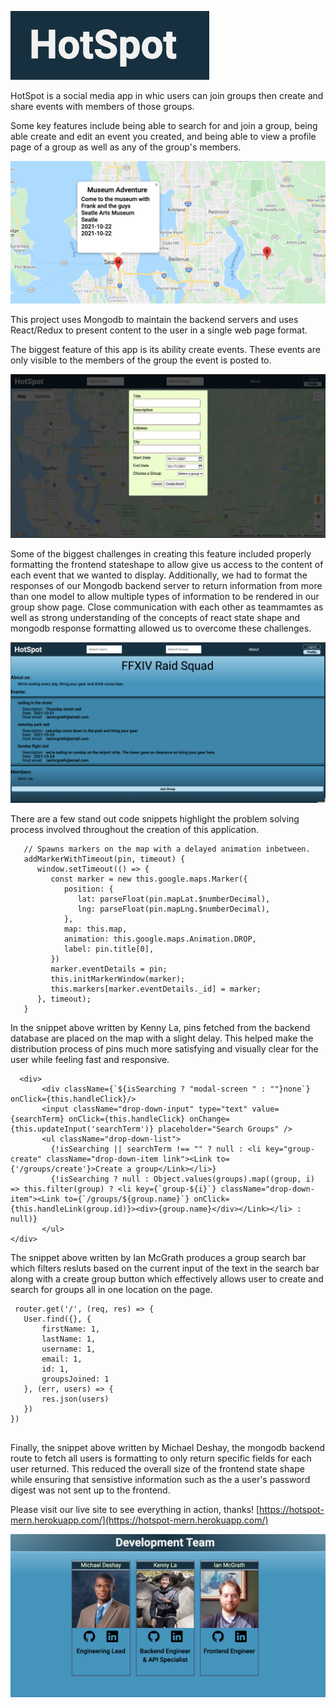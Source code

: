 ![pic1](https://github.com/MiDeshay/HotSpot/blob/main/HotSpot%20pics/Screen%20Shot%202021-10-17%20at%206.27.09%20PM.png)

HotSpot is a social media app in whic users can join groups then create and share events with members of those groups. 

Some key features include being able to search for and join a group, being able create and edit an event you created, and being able to view a profile page of a group as well as any of the group's members.

![](https://github.com/MiDeshay/HotSpot/blob/main/HotSpot%20pics/Screen%20Shot%202021-10-17%20at%206.23.34%20PM.png)

This project uses Mongodb to maintain the backend servers and uses React/Redux to present content to the user in a single web page format.

The biggest feature of this app is its ability create events. These events are only visible to the members of the group the event is posted to.  

![pic1](https://github.com/MiDeshay/HotSpot/blob/main/HotSpot%20pics/Screen%20Shot%202021-10-17%20at%206.15.08%20PM.png)

Some of the biggest challenges in creating this feature included properly formatting the frontend stateshape to allow give us access to the content of each event that we wanted to display. Additionally, we had to format the responses of our Mongodb backend server to return information from more than one model to allow multiple types of information to be rendered in our group show page. Close communication with each other as teammamtes as well as strong understanding of the concepts of react state shape and mongodb response formatting allowed us to overcome these challenges.

![](https://github.com/MiDeshay/HotSpot/blob/main/HotSpot%20pics/Screen%20Shot%202021-10-17%20at%206.20.45%20PM.png)

There are a few stand out code snippets highlight the problem solving process involved throughout the creation of this application. 

```
   // Spawns markers on the map with a delayed animation inbetween.
   addMarkerWithTimeout(pin, timeout) {
      window.setTimeout(() => {
         const marker = new this.google.maps.Marker({
            position: {
               lat: parseFloat(pin.mapLat.$numberDecimal),
               lng: parseFloat(pin.mapLng.$numberDecimal),
            },
            map: this.map,
            animation: this.google.maps.Animation.DROP,
            label: pin.title[0],
         })
         marker.eventDetails = pin;
         this.initMarkerWindow(marker);
         this.markers[marker.eventDetails._id] = marker;
      }, timeout);
   }
  ```
  In the snippet above written by Kenny La, pins fetched from the backend database are placed on the map with a slight delay. This helped make the distribution process of pins much more satisfying and visually clear for the user while feeling fast and responsive. 
  
 
 
 ```
   <div>
        <div className={`${isSearching ? "modal-screen " : ""}none`} onClick={this.handleClick}/>
        <input className="drop-down-input" type="text" value={searchTerm} onClick={this.handleClick} onChange=          {this.updateInput('searchTerm')} placeholder="Search Groups" />
        <ul className="drop-down-list">
          {!isSearching || searchTerm !== "" ? null : <li key="group-create" className="drop-down-item link"><Link to={'/groups/create'}>Create a group</Link></li>}
          {!isSearching ? null : Object.values(groups).map((group, i) => this.filter(group) ? <li key={`group-${i}`} className="drop-down-item"><Link to={`/groups/${group.name}`} onClick={this.handleLink(group.id)}><div>{group.name}</div></Link></li> : null)}
        </ul>
 </div>
 ```
 
 The snippet above written by Ian McGrath produces a group search bar which filters resluts based on the current input of the text in the search bar along with a create group button which effectively allows user to create and search for groups all in one location on the page.
 
 
 
 ```
  router.get('/', (req, res) => {
    User.find({}, {
        firstName: 1,
        lastName: 1,
        username: 1,
        email: 1,
        id: 1,
        groupsJoined: 1
    }, (err, users) => {
        res.json(users)
    })
})
                            
```
Finally, the snippet above written by Michael Deshay, the mongodb backend route to fetch all users is formatting to only return specific fields for each user returned. This reduced the overall size of the frontend state shape while ensuring that sensistive information such as the a user's password digest was not sent up to the frontend.

Please visit our live site to see everything in action, thanks! [https://hotspot-mern.herokuapp.com/](https://hotspot-mern.herokuapp.com/)

![](https://github.com/MiDeshay/HotSpot/blob/main/HotSpot%20pics/Screen%20Shot%202021-10-17%20at%206.21.29%20PM.png)

